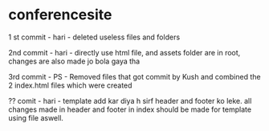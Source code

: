 # conferencesite

1 st commit - hari - deleted useless files and folders

2nd commit - hari - directly use html file, and assets folder are in root, changes are also made jo bola gaya tha

3rd commit - PS - Removed files that got commit by Kush and combined the 2 index.html files which were created

?? comit - hari - template add kar diya h sirf header and footer ko leke. all changes made in header and footer in index should be made for template using file aswell.
